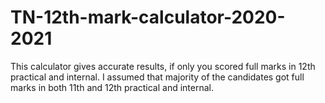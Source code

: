 # TN-12th-mark-calculator-2020-2021
This calculator gives accurate results, if only you scored full marks in 12th practical and internal. I assumed that majority of the candidates got full marks in both 11th and 12th practical and internal. 
